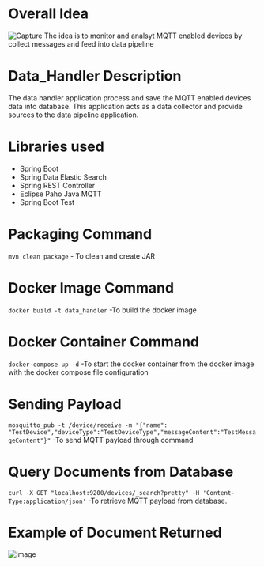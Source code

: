 # Overall Idea

![Capture](https://github.com/user-attachments/assets/31773b7d-9c17-445f-b22b-d5a0c1da345d)
The idea is to monitor and analsyt MQTT enabled devices by collect messages and feed into data pipeline

# Data_Handler Description
The data handler application process and save the MQTT enabled devices data into database. This application acts as a data collector and provide sources to the data pipeline application.

# Libraries used
* Spring Boot
* Spring Data Elastic Search
* Spring REST Controller
* Eclipse Paho Java MQTT
* Spring Boot Test

# Packaging Command
`mvn clean package` - To clean and create JAR

# Docker Image Command
`docker build -t data_handler`    -To build the docker image

# Docker Container Command
`docker-compose up -d`      -To start the docker container from the docker image with the docker compose file configuration  

# Sending Payload
`mosquitto_pub -t /device/receive -m "{"name": "TestDevice","deviceType":"TestDeviceType","messageContent":"TestMessageContent"}"` -To send MQTT payload through command

# Query Documents from Database
`curl -X GET "localhost:9200/devices/_search?pretty" -H 'Content-Type:application/json'`      -To retrieve MQTT payload from database. 

# Example of Document Returned
![image](https://github.com/user-attachments/assets/d833388a-c648-47b7-b41e-dfa24c58f916)

